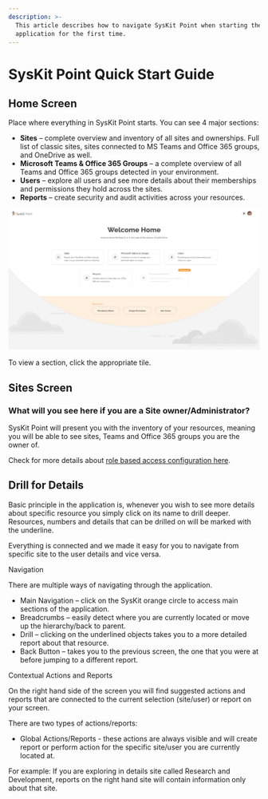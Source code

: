```yaml
---
description: >-
  This article describes how to navigate SysKit Point when starting the
  application for the first time.
---
```


# SysKit Point Quick Start Guide

## Home Screen 

Place where everything in SysKit Point starts. You can see 4 major sections: 

* **Sites** – complete overview and inventory of all sites and ownerships. Full list of classic sites, sites connected to MS Teams and Office 365 groups, and OneDrive as well. 
* **Microsoft Teams & Office 365 Groups** – a complete overview of all Teams and Office 365 groups detected in your environment. 
* **Users** – explore all users and see more details about their memberships and permissions they hold across the sites. 
* **Reports** – create security and audit activities across your resources. 

![SysKit Point - Home Screen](../.gitbook/assets/syskit-point-quick-start-guide_home-screen.png)

To view a section, click the appropriate tile.

## Sites Screen



### **What will you see here if you are a Site owner/Administrator?** 

SysKit Point will present you with the inventory of your resources, meaning you will be able to see sites, Teams and Office 365 groups you are the owner of.  

Check for more details about [role based access configuration here](../installation-and-configuration/enable-role-based-access.md). 

## Drill for Details 

Basic principle in the application is, whenever you wish to see more details about specific resource you simply click on its name  to drill deeper. Resources, numbers and details that can be drilled on will be marked with the underline. 

Everything is connected and we made it easy for you to navigate from specific site to the user details and vice versa. 

   
Navigation 

There are multiple ways of navigating through the application. 

* Main Navigation – click on the SysKit orange circle to access main sections of the application. 
* Breadcrumbs – easily detect where you are currently located or move up the hierarchy/back to parent. 
* Drill – clicking on the underlined objects takes you to a more detailed report about that resource. 
* Back Button – takes you to the previous screen, the one that you were at before jumping to a different report.   

Contextual Actions and Reports 

On the right hand side of the screen you will find suggested actions and reports that are connected to the current selection \(site/user\) or report on your screen. 

There are two types of actions/reports: 

* Global Actions/Reports - these actions are always visible and will create report or perform action for the specific site/user you are currently located at.  

For example: If you are exploring in details site called Research and Development, reports on the right hand site will contain information only about that site. 

